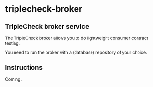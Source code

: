 # triplecheck-broker

## TripleCheck broker service

The TripleCheck broker allows you to do lightweight consumer contract testing.

You need to run the broker with a (database) repository of your choice.

## Instructions

Coming.
